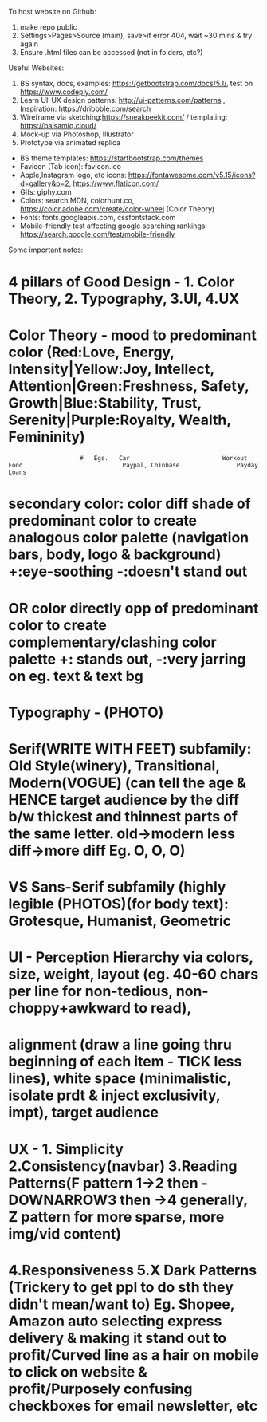 To host website on Github:
1. make repo public
2. Settings>Pages>Source (main), save>if error 404, wait ~30 mins & try again 
3. Ensure .html files can be accessed (not in folders, etc?)

Useful Websites:
1. BS syntax, docs, examples: https://getbootstrap.com/docs/5.1/, test on https://www.codeply.com/
1. Learn UI-UX design patterns: http://ui-patterns.com/patterns , Inspiration: https://dribbble.com/search
2. Wireframe via sketching:https://sneakpeekit.com/  / templating: https://balsamiq.cloud/
3. Mock-up via Photoshop, Illustrator
4. Prototype via animated replica

- BS theme templates: https://startbootstrap.com/themes
- Favicon (Tab icon): favicon.ico
- Apple,Instagram logo, etc icons: https://fontawesome.com/v5.15/icons?d=gallery&p=2, https://www.flaticon.com/
- Gifs: giphy.com
- Colors: search <colors> MDN, colorhunt.co, https://color.adobe.com/create/color-wheel (Color Theory)
- Fonts: fonts.googleapis.com, cssfontstack.com
- Mobile-friendly test affecting google searching rankings: https://search.google.com/test/mobile-friendly

Some important notes:
# 4 pillars of Good Design - 1. Color Theory, 2. Typography, 3.UI, 4.UX
# Color Theory - mood to predominant color (Red:Love, Energy, Intensity|Yellow:Joy, Intellect, Attention|Green:Freshness, Safety, Growth|Blue:Stability, Trust, Serenity|Purple:Royalty, Wealth, Femininity)
                        #   Egs.   Car                          Workout                         Food                            Paypal, Coinbase                Payday Loans
#                secondary color: color diff shade of predominant color to create analogous color palette (navigation bars, body, logo & background) +:eye-soothing -:doesn't stand out
#                             OR  color directly opp of predominant color to create complementary/clashing color palette +: stands out, -:very jarring on eg. text & text bg
# Typography - (PHOTO)
#              Serif(WRITE WITH FEET) subfamily: Old Style(winery), Transitional, Modern(VOGUE) (can tell the age & HENCE target audience by the diff b/w thickest and thinnest parts of the same letter. old->modern less diff->more diff Eg. O, O, O)
#       VS     Sans-Serif subfamily (highly legible (PHOTOS)(for body text): Grotesque, Humanist, Geometric
# UI - Perception Hierarchy via colors, size, weight, layout (eg. 40-60 chars per line for non-tedious, non-choppy+awkward to read),
#                               alignment (draw a line going thru beginning of each item - TICK less lines), white space (minimalistic, isolate prdt & inject exclusivity, impt), target audience
# UX - 1. Simplicity 2.Consistency(navbar) 3.Reading Patterns(F pattern 1->2 then -DOWNARROW3 then ->4 generally, Z pattern for more sparse, more img/vid content)
#      4.Responsiveness 5.X Dark Patterns (Trickery to get ppl to do sth they didn't mean/want to) Eg. Shopee, Amazon auto selecting express delivery & making it stand out to profit/Curved line as a hair on mobile to click on website & profit/Purposely confusing checkboxes for email newsletter, etc
